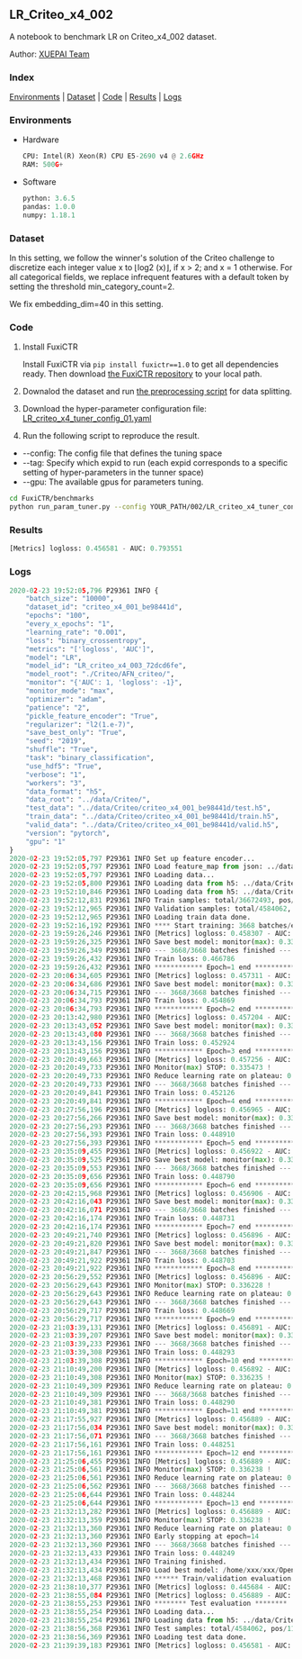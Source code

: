 ## LR_Criteo_x4_002

A notebook to benchmark LR on Criteo_x4_002 dataset.

Author: [XUEPAI Team](https://github.com/xue-pai)


### Index
[Environments](#Environments) | [Dataset](#Dataset) | [Code](#Code) | [Results](#Results) | [Logs](#Logs)

### Environments
+ Hardware

  ```python
  CPU: Intel(R) Xeon(R) CPU E5-2690 v4 @ 2.6GHz
  RAM: 500G+
  ```
+ Software

  ```python
  python: 3.6.5
  pandas: 1.0.0
  numpy: 1.18.1
  ```

### Dataset
In this setting, we follow the winner's solution of the Criteo challenge to discretize each integer value x to ⌊log2 (x)⌋, if x > 2; and x = 1 otherwise. For all categorical fields, we replace infrequent features with a default <OOV> token by setting the threshold min_category_count=2.

We fix embedding_dim=40 in this setting.
### Code
1. Install FuxiCTR
  
    Install FuxiCTR via `pip install fuxictr==1.0` to get all dependencies ready. Then download [the FuxiCTR repository](https://github.com/huawei-noah/benchmark/archive/53e314461c19dbc7f462b42bf0f0bfae020dc398.zip) to your local path.

2. Downalod the dataset and run [the preprocessing script](https://github.com/xue-pai/Open-CTR-Benchmark/blob/master/datasets/Criteo/Criteo_x4/split_criteo_x4.py) for data splitting. 

3. Download the hyper-parameter configuration file: [LR_criteo_x4_tuner_config_01.yaml](./002/LR_criteo_x4_tuner_config_01.yaml)

4. Run the following script to reproduce the result. 
  + --config: The config file that defines the tuning space
  + --tag: Specify which expid to run (each expid corresponds to a specific setting of hyper-parameters in the tunner space)
  + --gpu: The available gpus for parameters tuning.

  ```bash
  cd FuxiCTR/benchmarks
  python run_param_tuner.py --config YOUR_PATH/002/LR_criteo_x4_tuner_config_01.yaml --tag 004 --gpu 0
  ```
### Results
```python
[Metrics] logloss: 0.456581 - AUC: 0.793551
```


### Logs
```python
2020-02-23 19:52:05,796 P29361 INFO {
    "batch_size": "10000",
    "dataset_id": "criteo_x4_001_be98441d",
    "epochs": "100",
    "every_x_epochs": "1",
    "learning_rate": "0.001",
    "loss": "binary_crossentropy",
    "metrics": "['logloss', 'AUC']",
    "model": "LR",
    "model_id": "LR_criteo_x4_003_72dcd6fe",
    "model_root": "./Criteo/AFN_criteo/",
    "monitor": "{'AUC': 1, 'logloss': -1}",
    "monitor_mode": "max",
    "optimizer": "adam",
    "patience": "2",
    "pickle_feature_encoder": "True",
    "regularizer": "l2(1.e-7)",
    "save_best_only": "True",
    "seed": "2019",
    "shuffle": "True",
    "task": "binary_classification",
    "use_hdf5": "True",
    "verbose": "1",
    "workers": "3",
    "data_format": "h5",
    "data_root": "../data/Criteo/",
    "test_data": "../data/Criteo/criteo_x4_001_be98441d/test.h5",
    "train_data": "../data/Criteo/criteo_x4_001_be98441d/train.h5",
    "valid_data": "../data/Criteo/criteo_x4_001_be98441d/valid.h5",
    "version": "pytorch",
    "gpu": "1"
}
2020-02-23 19:52:05,797 P29361 INFO Set up feature encoder...
2020-02-23 19:52:05,797 P29361 INFO Load feature_map from json: ../data/Criteo/criteo_x4_001_be98441d/feature_map.json
2020-02-23 19:52:05,797 P29361 INFO Loading data...
2020-02-23 19:52:05,800 P29361 INFO Loading data from h5: ../data/Criteo/criteo_x4_001_be98441d/train.h5
2020-02-23 19:52:10,846 P29361 INFO Loading data from h5: ../data/Criteo/criteo_x4_001_be98441d/valid.h5
2020-02-23 19:52:12,831 P29361 INFO Train samples: total/36672493, pos/9396350, neg/27276143, ratio/25.62%
2020-02-23 19:52:12,965 P29361 INFO Validation samples: total/4584062, pos/1174544, neg/3409518, ratio/25.62%
2020-02-23 19:52:12,965 P29361 INFO Loading train data done.
2020-02-23 19:52:16,192 P29361 INFO **** Start training: 3668 batches/epoch ****
2020-02-23 19:59:26,246 P29361 INFO [Metrics] logloss: 0.458307 - AUC: 0.791528
2020-02-23 19:59:26,325 P29361 INFO Save best model: monitor(max): 0.333221
2020-02-23 19:59:26,349 P29361 INFO --- 3668/3668 batches finished ---
2020-02-23 19:59:26,432 P29361 INFO Train loss: 0.466786
2020-02-23 19:59:26,432 P29361 INFO ************ Epoch=1 end ************
2020-02-23 20:06:34,605 P29361 INFO [Metrics] logloss: 0.457311 - AUC: 0.792653
2020-02-23 20:06:34,686 P29361 INFO Save best model: monitor(max): 0.335342
2020-02-23 20:06:34,715 P29361 INFO --- 3668/3668 batches finished ---
2020-02-23 20:06:34,793 P29361 INFO Train loss: 0.454869
2020-02-23 20:06:34,793 P29361 INFO ************ Epoch=2 end ************
2020-02-23 20:13:42,980 P29361 INFO [Metrics] logloss: 0.457204 - AUC: 0.792756
2020-02-23 20:13:43,052 P29361 INFO Save best model: monitor(max): 0.335552
2020-02-23 20:13:43,080 P29361 INFO --- 3668/3668 batches finished ---
2020-02-23 20:13:43,156 P29361 INFO Train loss: 0.452924
2020-02-23 20:13:43,156 P29361 INFO ************ Epoch=3 end ************
2020-02-23 20:20:49,663 P29361 INFO [Metrics] logloss: 0.457256 - AUC: 0.792729
2020-02-23 20:20:49,733 P29361 INFO Monitor(max) STOP: 0.335473 !
2020-02-23 20:20:49,733 P29361 INFO Reduce learning rate on plateau: 0.000100
2020-02-23 20:20:49,733 P29361 INFO --- 3668/3668 batches finished ---
2020-02-23 20:20:49,841 P29361 INFO Train loss: 0.452126
2020-02-23 20:20:49,841 P29361 INFO ************ Epoch=4 end ************
2020-02-23 20:27:56,196 P29361 INFO [Metrics] logloss: 0.456965 - AUC: 0.793028
2020-02-23 20:27:56,266 P29361 INFO Save best model: monitor(max): 0.336063
2020-02-23 20:27:56,293 P29361 INFO --- 3668/3668 batches finished ---
2020-02-23 20:27:56,393 P29361 INFO Train loss: 0.448910
2020-02-23 20:27:56,393 P29361 INFO ************ Epoch=5 end ************
2020-02-23 20:35:09,455 P29361 INFO [Metrics] logloss: 0.456922 - AUC: 0.793088
2020-02-23 20:35:09,525 P29361 INFO Save best model: monitor(max): 0.336166
2020-02-23 20:35:09,553 P29361 INFO --- 3668/3668 batches finished ---
2020-02-23 20:35:09,656 P29361 INFO Train loss: 0.448790
2020-02-23 20:35:09,656 P29361 INFO ************ Epoch=6 end ************
2020-02-23 20:42:15,968 P29361 INFO [Metrics] logloss: 0.456906 - AUC: 0.793097
2020-02-23 20:42:16,043 P29361 INFO Save best model: monitor(max): 0.336191
2020-02-23 20:42:16,071 P29361 INFO --- 3668/3668 batches finished ---
2020-02-23 20:42:16,174 P29361 INFO Train loss: 0.448731
2020-02-23 20:42:16,174 P29361 INFO ************ Epoch=7 end ************
2020-02-23 20:49:21,740 P29361 INFO [Metrics] logloss: 0.456896 - AUC: 0.793124
2020-02-23 20:49:21,820 P29361 INFO Save best model: monitor(max): 0.336228
2020-02-23 20:49:21,847 P29361 INFO --- 3668/3668 batches finished ---
2020-02-23 20:49:21,922 P29361 INFO Train loss: 0.448703
2020-02-23 20:49:21,922 P29361 INFO ************ Epoch=8 end ************
2020-02-23 20:56:29,552 P29361 INFO [Metrics] logloss: 0.456896 - AUC: 0.793124
2020-02-23 20:56:29,643 P29361 INFO Monitor(max) STOP: 0.336228 !
2020-02-23 20:56:29,643 P29361 INFO Reduce learning rate on plateau: 0.000010
2020-02-23 20:56:29,643 P29361 INFO --- 3668/3668 batches finished ---
2020-02-23 20:56:29,717 P29361 INFO Train loss: 0.448669
2020-02-23 20:56:29,717 P29361 INFO ************ Epoch=9 end ************
2020-02-23 21:03:39,131 P29361 INFO [Metrics] logloss: 0.456891 - AUC: 0.793126
2020-02-23 21:03:39,207 P29361 INFO Save best model: monitor(max): 0.336235
2020-02-23 21:03:39,233 P29361 INFO --- 3668/3668 batches finished ---
2020-02-23 21:03:39,308 P29361 INFO Train loss: 0.448293
2020-02-23 21:03:39,308 P29361 INFO ************ Epoch=10 end ************
2020-02-23 21:10:49,200 P29361 INFO [Metrics] logloss: 0.456892 - AUC: 0.793127
2020-02-23 21:10:49,308 P29361 INFO Monitor(max) STOP: 0.336235 !
2020-02-23 21:10:49,309 P29361 INFO Reduce learning rate on plateau: 0.000001
2020-02-23 21:10:49,309 P29361 INFO --- 3668/3668 batches finished ---
2020-02-23 21:10:49,381 P29361 INFO Train loss: 0.448290
2020-02-23 21:10:49,381 P29361 INFO ************ Epoch=11 end ************
2020-02-23 21:17:55,927 P29361 INFO [Metrics] logloss: 0.456889 - AUC: 0.793127
2020-02-23 21:17:56,034 P29361 INFO Save best model: monitor(max): 0.336238
2020-02-23 21:17:56,071 P29361 INFO --- 3668/3668 batches finished ---
2020-02-23 21:17:56,161 P29361 INFO Train loss: 0.448251
2020-02-23 21:17:56,161 P29361 INFO ************ Epoch=12 end ************
2020-02-23 21:25:06,455 P29361 INFO [Metrics] logloss: 0.456889 - AUC: 0.793127
2020-02-23 21:25:06,561 P29361 INFO Monitor(max) STOP: 0.336238 !
2020-02-23 21:25:06,561 P29361 INFO Reduce learning rate on plateau: 0.000001
2020-02-23 21:25:06,562 P29361 INFO --- 3668/3668 batches finished ---
2020-02-23 21:25:06,644 P29361 INFO Train loss: 0.448244
2020-02-23 21:25:06,644 P29361 INFO ************ Epoch=13 end ************
2020-02-23 21:32:13,282 P29361 INFO [Metrics] logloss: 0.456889 - AUC: 0.793127
2020-02-23 21:32:13,359 P29361 INFO Monitor(max) STOP: 0.336238 !
2020-02-23 21:32:13,360 P29361 INFO Reduce learning rate on plateau: 0.000001
2020-02-23 21:32:13,360 P29361 INFO Early stopping at epoch=14
2020-02-23 21:32:13,360 P29361 INFO --- 3668/3668 batches finished ---
2020-02-23 21:32:13,433 P29361 INFO Train loss: 0.448249
2020-02-23 21:32:13,434 P29361 INFO Training finished.
2020-02-23 21:32:13,434 P29361 INFO Load best model: /home/xxx/xxx/OpenCTR1030/benchmarks/Criteo/AFN_criteo/criteo_x4_001_be98441d/LR_criteo_x4_003_72dcd6fe_criteo_x4_001_be98441d_model.ckpt
2020-02-23 21:32:13,468 P29361 INFO ****** Train/validation evaluation ******
2020-02-23 21:38:10,377 P29361 INFO [Metrics] logloss: 0.445684 - AUC: 0.806137
2020-02-23 21:38:55,084 P29361 INFO [Metrics] logloss: 0.456889 - AUC: 0.793127
2020-02-23 21:38:55,253 P29361 INFO ******** Test evaluation ********
2020-02-23 21:38:55,254 P29361 INFO Loading data...
2020-02-23 21:38:55,254 P29361 INFO Loading data from h5: ../data/Criteo/criteo_x4_001_be98441d/test.h5
2020-02-23 21:38:56,368 P29361 INFO Test samples: total/4584062, pos/1174544, neg/3409518, ratio/25.62%
2020-02-23 21:38:56,369 P29361 INFO Loading test data done.
2020-02-23 21:39:39,183 P29361 INFO [Metrics] logloss: 0.456581 - AUC: 0.793551

```
